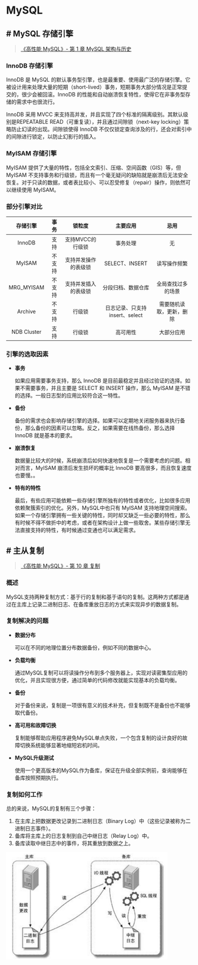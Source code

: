 # MySQL

## # MySQL 存储引擎

> [《高性能 MySQL》- 第 1 章 MySQL 架构与历史](https://book.douban.com/subject/23008813/)

### InnoDB 存储引擎

InnoDB 是 MySQL 的默认事务型引擎，也是最重要、使用最广泛的存储引擎。它被设计用来处理大量的短期（short-lived）事务，短期事务大部分情况是正常提交的，很少会被回滚。InnoDB 的性能和自动崩溃恢复特性，使得它在非事务型存储的需求中也很流行。

InnoDB 采用 MVCC 来支持高并发，并且实现了四个标准的隔离级别。其默认级别是REPEATABLE READ（可重复读），并且通过间隙锁（next-key locking）策略防止幻读的出现。间隙锁使得 InnoDB 不仅仅锁定查询涉及的行，还会对索引中的间隙进行锁定，以防止幻影行的插入。

### MyISAM 存储引擎

MyISAM 提供了大量的特性，包括全文索引、压缩、空间函数（GIS）等，但 MyISAM 不支持事务和行级锁，而且有一个毫无疑问的缺陷就是崩溃后无法安全恢复。对于只读的数据，或者表比较小、可以忍受修复（repair）操作，则依然可以继续使用 MyISAM。

### 部分引擎对比

|  存储引擎   |  事务  |        锁粒度        |            主要应用            |           忌用           |
| :---------: | :----: | :------------------: | :----------------------------: | :----------------------: |
|   InnoDB    |  支持  |   支持MVCC的行级锁   |            事务处理            |            无            |
|   MyISAM    | 不支持 | 支持并发操作的表级锁 |         SELECT、INSERT         |       读写操作频繁       |
| MRG_MYISAM  | 不支持 | 支持并发插入的表级锁 |       分段归档、数据仓库       |    全局查找过多的场景    |
|   Archive   | 不支持 |        行级锁        | 日志记录、只支持insert、select | 需要随机读取，更新，删除 |
| NDB Cluster |  支持  |        行级锁        |            高可用性            |        大部分应用        |

### 引擎的选取因素

- **事务**

  如果应用需要事务支持，那么 InnoDB 是目前最稳定并且经过验证的选择。如果不需要事务，并且主要是 SELECT 和 INSERT 操作，那么 MyISAM 是不错的选择。一般日志型的应用比较符合这一特性。

- **备份**

  备份的需求也会影响存储引擎的选择。如果可以定期地关闭服务器来执行备份，那么备份的因素可以忽略。反之，如果需要在线热备份，那么选择 InnoDB 就是基本的要求。

- **崩溃恢复**

  数据量比较大的时候，系统崩溃后如何快速地恢复是一个需要考虑的问题。相对而言，MyISAM 崩溃后发生损坏的概率比 InnoDB 要高很多，而且恢复速度也要慢。。

- **特有的特性**

  最后，有些应用可能依赖一些存储引擎所独有的特性或者优化，比如很多应用依赖聚簇索引的优化。另外，MySQL中也只有 MyISAM 支持地理空间搜索。如果一个存储引擎拥有一些关键的特性，同时却又缺乏一些必要的特性，那么有时候不得不做折中的考虑，或者在架构设计上做一些取舍。某些存储引擎无法直接支持的特性，有时候通过变通也可以满足需求。

## # 主从复制

> [《高性能 MySQL》- 第 10 章 复制](https://book.douban.com/subject/23008813/)

### 概述

MySQL支持两种复制方式：基于行的复制和基于语句的复制。这两种方式都是通过在主库上记录二进制日志、在备库重放日志的方式来实现异步的数据复制。

### 复制解决的问题

- **数据分布**

  可以在不同的地理位置分布数据备份，例如不同的数据中心。

- **负载均衡**

  通过MySQL复制可以将读操作分布到多个服务器上，实现对读密集型应用的优化，并且实现很方便，通过简单的代码修改就能实现基本的负载均衡。

- **备份**

  对于备份来说，复制是一项很有意义的技术补充，但复制既不是备份也不能够取代备份。

- **高可用和故障切换**

  复制能够帮助应用程序避免MySQL单点失败，一个包含复制的设计良好的故障切换系统能够显著地缩短宕机时间。

- **MySQL升级测试**

  使用一个更高版本的MySQL作为备库，保证在升级全部实例前，查询能够在备库按照预期执行。

### 复制如何工作

总的来说，MySQL的复制有三个步骤：

1. 在主库上把数据更改记录到二进制日志（Binary Log）中（这些记录被称为二进制日志事件）。
2. 备库将主库上的日志复制到自己中继日志（Relay Log）中。
3. 备库读取中继日志中的事件，将其重放到数据之上。

![1542716074153](assets/1542716074153.png)
